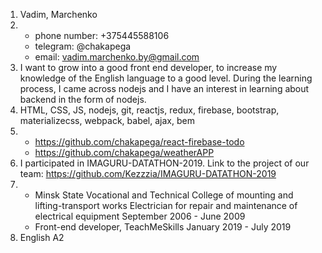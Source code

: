 1. Vadim, Marchenko
2. * phone number: +375445588106
   * telegram: @chakapega
   * email: vadim.marchenko.by@gmail.com
3. I want to grow into a good front end developer, to increase my knowledge of the English language to a good level. During the learning process, I came across nodejs and I have an interest in learning about backend in the form of nodejs.
4. HTML, CSS, JS, nodejs, git, reactjs, redux, firebase, bootstrap, materializecss, webpack, babel, ajax, bem 
5. * https://github.com/chakapega/react-firebase-todo
   * https://github.com/chakapega/weatherAPP
6. I participated in IMAGURU-DATATHON-2019. Link to the project of our team: https://github.com/Kezzzia/IMAGURU-DATATHON-2019
7. * Minsk State Vocational and Technical College of mounting and lifting-transport works
     Electrician for repair and maintenance of electrical equipment
     September 2006 - June 2009
   * Front-end developer, TeachMeSkills
     January 2019 - July 2019
8. English A2